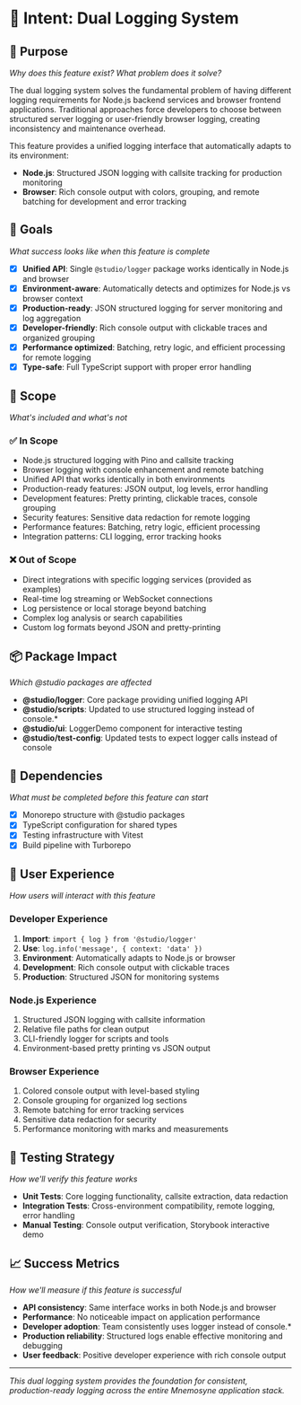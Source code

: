 # 🎯 Intent: Dual Logging System

## 🎨 Purpose

_Why does this feature exist? What problem does it solve?_

The dual logging system solves the fundamental problem of having different logging requirements for Node.js backend services and browser frontend applications. Traditional approaches force developers to choose between structured server logging or user-friendly browser logging, creating inconsistency and maintenance overhead.

This feature provides a unified logging interface that automatically adapts to its environment:

- **Node.js**: Structured JSON logging with callsite tracking for production monitoring
- **Browser**: Rich console output with colors, grouping, and remote batching for development and error tracking

## 🚀 Goals

_What success looks like when this feature is complete_

- [x] **Unified API**: Single `@studio/logger` package works identically in Node.js and browser
- [x] **Environment-aware**: Automatically detects and optimizes for Node.js vs browser context
- [x] **Production-ready**: JSON structured logging for server monitoring and log aggregation
- [x] **Developer-friendly**: Rich console output with clickable traces and organized grouping
- [x] **Performance optimized**: Batching, retry logic, and efficient processing for remote logging
- [x] **Type-safe**: Full TypeScript support with proper error handling

## 🎯 Scope

_What's included and what's not_

### ✅ In Scope

- Node.js structured logging with Pino and callsite tracking
- Browser logging with console enhancement and remote batching
- Unified API that works identically in both environments
- Production-ready features: JSON output, log levels, error handling
- Development features: Pretty printing, clickable traces, console grouping
- Security features: Sensitive data redaction for remote logging
- Performance features: Batching, retry logic, efficient processing
- Integration patterns: CLI logging, error tracking hooks

### ❌ Out of Scope

- Direct integrations with specific logging services (provided as examples)
- Real-time log streaming or WebSocket connections
- Log persistence or local storage beyond batching
- Complex log analysis or search capabilities
- Custom log formats beyond JSON and pretty-printing

## 📦 Package Impact

_Which @studio packages are affected_

- **@studio/logger**: Core package providing unified logging API
- **@studio/scripts**: Updated to use structured logging instead of console.\*
- **@studio/ui**: LoggerDemo component for interactive testing
- **@studio/test-config**: Updated tests to expect logger calls instead of console

## 🔗 Dependencies

_What must be completed before this feature can start_

- [x] Monorepo structure with @studio packages
- [x] TypeScript configuration for shared types
- [x] Testing infrastructure with Vitest
- [x] Build pipeline with Turborepo

## 🎨 User Experience

_How users will interact with this feature_

### Developer Experience

1. **Import**: `import { log } from '@studio/logger'`
2. **Use**: `log.info('message', { context: 'data' })`
3. **Environment**: Automatically adapts to Node.js or browser
4. **Development**: Rich console output with clickable traces
5. **Production**: Structured JSON for monitoring systems

### Node.js Experience

1. Structured JSON logging with callsite information
2. Relative file paths for clean output
3. CLI-friendly logger for scripts and tools
4. Environment-based pretty printing vs JSON output

### Browser Experience

1. Colored console output with level-based styling
2. Console grouping for organized log sections
3. Remote batching for error tracking services
4. Sensitive data redaction for security
5. Performance monitoring with marks and measurements

## 🧪 Testing Strategy

_How we'll verify this feature works_

- **Unit Tests**: Core logging functionality, callsite extraction, data redaction
- **Integration Tests**: Cross-environment compatibility, remote logging, error handling
- **Manual Testing**: Console output verification, Storybook interactive demo

## 📈 Success Metrics

_How we'll measure if this feature is successful_

- **API consistency**: Same interface works in both Node.js and browser
- **Performance**: No noticeable impact on application performance
- **Developer adoption**: Team consistently uses logger instead of console.\*
- **Production reliability**: Structured logs enable effective monitoring and debugging
- **User feedback**: Positive developer experience with rich console output

---

_This dual logging system provides the foundation for consistent, production-ready logging across the entire Mnemosyne application stack._
